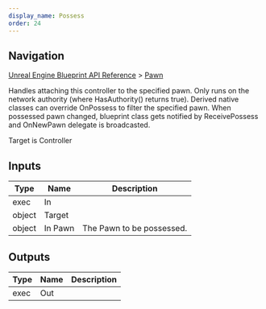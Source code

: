 ```yaml
---
display_name: Possess
order: 24
---
```

## Navigation

[Unreal Engine Blueprint API Reference](https://dev.epicgames.com/documentation/en-us/unreal-engine/BlueprintAPI) > [Pawn](https://dev.epicgames.com/documentation/en-us/unreal-engine/BlueprintAPI/Pawn)

Handles attaching this controller to the specified pawn.
Only runs on the network authority (where HasAuthority() returns true).
Derived native classes can override OnPossess to filter the specified pawn.
When possessed pawn changed, blueprint class gets notified by ReceivePossess
and OnNewPawn delegate is broadcasted.

Target is Controller

## Inputs

| Type | Name | Description |
| --- | --- | --- |
| exec | In |  |
| object | Target |  |
| object | In Pawn | The Pawn to be possessed. |

## Outputs

| Type | Name | Description |
| --- | --- | --- |
| exec | Out |  |
